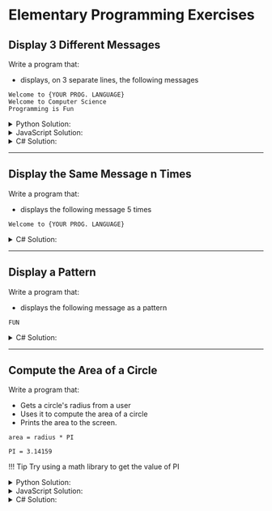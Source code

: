 # Elementary Programming Exercises

## Display 3 Different Messages

Write a program that:

* displays, on 3 separate lines, the following messages

```text
Welcome to {YOUR PROG. LANGUAGE}
Welcome to Computer Science
Programming is Fun
```

<details>
  <summary>Python Solution:</summary>

```py linenums="1"
print('Welcome to Python!')
print('Welcome to Computer Science!')
print('Programming is Fun!')
```

</details>

<details>
  <summary>JavaScript Solution:</summary>

```js linenums="1"
alert('Welcome to JavaScript!')
console.log('Welcome to JavaScript!')

alert('Welcome to Computer Science!')
console.log('Welcome to Computer Science!')

alert('Programming is Fun!')
console.log('Programming is Fun!')
```

</details>

<details>
  <summary>C# Solution:</summary>

```csharp linenums="1"
using System;  

namespace Test  
{  
   class TestClass  
   {  
     static void Main(string[] args)  
     {  
       Console.WriteLine("Welcome to C#!");
       Console.WriteLine("Welcome to Computer Science!");
       Console.WriteLine("Programming is Fun!");
     }  
   }  
}
```

</details>

---

## Display the Same Message n Times

Write a program that:

* displays the following message 5 times

```text
Welcome to {YOUR PROG. LANGUAGE}
```

<details>
  <summary>C# Solution:</summary>

```csharp linenums="1"
using System;
using System.Text; 

namespace repeatStringXTimes
{  
   class Program 
   {  
     static void Main(string[] args)  
     {  
       Console.WriteLine("Welcome to C#");
       Console.WriteLine("Welcome to C#");
       Console.WriteLine("Welcome to C#");
       Console.WriteLine("Welcome to C#");
       Console.WriteLine("Welcome to C#");
     }  
   }  
}
```

</details>

---

## Display a Pattern

Write a program that:

* displays the following message as a pattern

```text
FUN
```

<details>
  <summary>C# Solution:</summary>

```csharp linenums="1"
using System;  
  
namespace Fun  
{  
   class FunClass  
   {  
     static void Main(string[] args)  
     {  
       Console.WriteLine("FFFFFFF   U     U   NN    NN");
       Console.WriteLine("FF        U     U   NNN   NN");
       Console.WriteLine("FFFFFFF   U     U   NN N  NN");
       Console.WriteLine("FF         U   U    NN  N NN");
       Console.WriteLine("FF          UUU     NN   NNN");
     }  
   }  
}
```

</details>

---

## Compute the Area of a Circle

Write a program that:

* Gets a circle's radius from a user
* Uses it to compute the area of a circle
* Prints the area to the screen.

```text
area = radius * PI

PI = 3.14159
```

!!! Tip
    Try using a math library to get the value of PI

<details>
  <summary>Python Solution:</summary>

Solution #1

```py linenums="1"
radius = input('Enter the radius of a circle: ')

area = radius * radius * 3.14159

print(f'The area for the circle of radius {radius} is {area}')
```

Solution #2

```py linenums="1"
import math

radius = input('Enter the radius of a circle: ')

area = pow(radius, 2) * math.pi

print(f'The area for the circle of radius {radius} is {area}')
```

</details>

<details>
  <summary>JavaScript Solution:</summary>

Solution #1

```js linenums="1"
let radius = prompt('Enter the radius of a circle: ')

let area = radius * radius * 3.14159

alert(`The area for the circle of radius ${radius} is ${area}`)
console.log(`The area for the circle of radius ${radius} is ${area}`)
```

Solution #2

```js linenums="1"
let radius = prompt('Enter the radius of a circle: ')

let area = Math.pow(radius, 2) * Math.PI

alert(`The area for the circle of radius ${radius} is ${area}`)
console.log(`The area for the circle of radius ${radius} is ${area}`)
```

</details>

<details>
	<summary>C# Solution:</summary>

Solution #1

```csharp linenums="1"
using System;  

namespace Test  
{  
   class TestClass  
   {  
     static void Main(string[] args)  
     {  
       string input;
       int radius;

       Console.WriteLine("Enter the radius of a circle: ");

       input = Console.ReadLine();

       radius = Convert.ToInt32(input);
       double area = radius * radius * 3.14159;

       Console.WriteLine("The area for the circle of radius {0} is {1}.", radius, area);
     }  
   }  
}
```

Solution #2

```csharp linenums="1"
using System;  

namespace Test  
{  
   class TestClass  
   {  
     static void Main(string[] args)  
     {  
       string input;
       int radius;

       Console.WriteLine("Enter the Radius of a Circle: ");

       input = Console.ReadLine();

       radius = Convert.ToInt32(input);

       double area = Math.Pow(radius, 2.0) * Math.PI;

       Console.WriteLine("The area for the circle of radius {0} is {1}.", radius, area);
     }  
   }  
}
```

</details>

